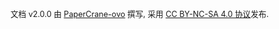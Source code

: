 <br>

<span style="font-size:0.9em">文档 v2.0.0 由 [PaperCrane-ovo](https://github.com/PaperCrane-ovo) 撰写, 采用 [CC BY-NC-SA 4.0 协议](http://creativecommons.org/licenses/by-nc-sa/4.0/)发布.<span>